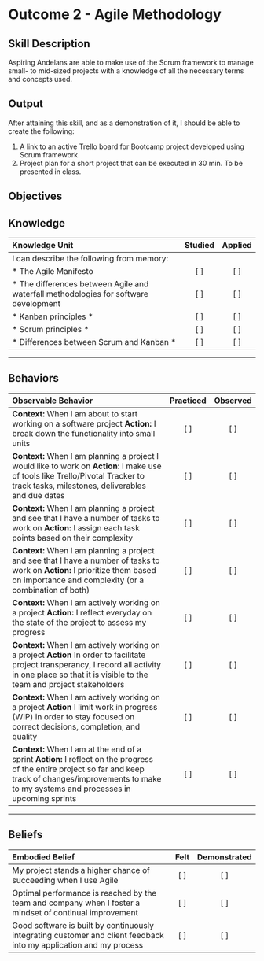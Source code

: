 # Outcome 2 - Agile Methodology

**Skill Description**
----------
Aspiring Andelans are able to make use of the Scrum framework to manage small- to mid-sized projects with a knowledge of all the necessary terms and concepts used.


**Output**
----------
After attaining this skill, and as a demonstration of it, I should be able to create the following:

1. A link to an active Trello board for Bootcamp project developed using Scrum framework.
2. Project plan for a short project that can be executed in 30 min. To be presented in class.


**Objectives**
----------

## **Knowledge**


| Knowledge Unit   |      Studied      | Applied |
|:-------------|:------------------:|:--------:|
| I can describe the following from memory: | | |
| * The Agile Manifesto | [ ] | [ ]  |
| * The differences between Agile and waterfall methodologies for software development |   [ ]   |   [ ] |
| * Kanban principles * | [ ] | [ ]  |
| * Scrum principles * | [ ] | [ ] |
| * Differences between Scrum and Kanban * | [ ] |  [ ] |


----------


## **Behaviors**

| Observable Behavior   |      Practiced      | Observed |
|:-------------|:------------------:|:--------:|
| **Context:** When I am about to start working on a software project  **Action:** I break down the functionality into small units | [ ] | [ ]  |
| **Context:** When I am planning a project I would like to work on **Action:** I make use of tools like Trello/Pivotal Tracker to track tasks, milestones, deliverables and due dates | [ ] |    [ ] |
| **Context:** When I am planning a project and see that I have a number of tasks to work on **Action:** I assign each task points based on their complexity |   [ ]   |   [ ] |
| **Context:** When I am planning a project and see that I have a number of tasks to work on **Action:** I prioritize them based on importance and complexity (or a combination of both) | [ ] |    [ ] |
| **Context:** When I am actively working on a project **Action:** I reflect everyday on the state of the project to assess my progress | [ ] |    [ ] |
| **Context:** When I am actively working on a project **Action** In order to facilitate project transperancy, I record all activity in one place so that it is visible to the team and project stakeholders  | [ ] |  [ ] |
| **Context:** When I am actively working on a project **Action** I limit work in progress (WIP) in order to stay focused on correct decisions, completion, and quality  | [ ] |  [ ] |
| **Context:** When I am at the end of a sprint **Action:** I reflect on the progress of the entire project so far and keep track of changes/improvements to make to my systems and processes in upcoming sprints | [ ] |    [ ] |

----------


## **Beliefs**


| Embodied Belief   |      Felt      | Demonstrated |
|:-------------|:------------------:|:--------:|
| My project stands a higher chance of succeeding when I use Agile | [ ] | [ ]  |
| Optimal performance is reached by the team and company when I foster a mindset of continual improvement | [ ] | [ ]  | 
| Good software is built by continuously integrating customer and client feedback into my application and my process |   [ ]   |   [ ] |
